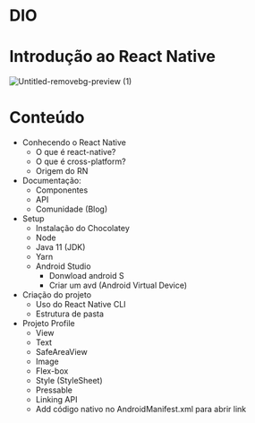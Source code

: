 # DIO 
# Introdução ao React Native

![Untitled-removebg-preview (1)](https://user-images.githubusercontent.com/80431390/167368297-d81d4850-ded6-450c-9507-64cebece3283.png)

# Conteúdo
- Conhecendo o React Native
  - O que é react-native?
  - O que é cross-platform?
  - Origem do RN
- Documentação:
  - Componentes
  - API
  - Comunidade (Blog)
- Setup
  - Instalação do Chocolatey
  - Node
  - Java 11 (JDK)
  - Yarn
  - Android Studio
    - Donwload android S
    - Criar um avd (Android Virtual Device)
- Criação do projeto
  - Uso do React Native CLI
  - Estrutura de pasta 
- Projeto Profile
  - View
  - Text
  - SafeAreaView
  - Image
  - Flex-box
  - Style (StyleSheet)
  - Pressable
  - Linking API
  - Add código nativo no AndroidManifest.xml para abrir link
